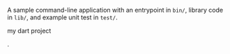 A sample command-line application with an entrypoint in `bin/`, library code
in `lib/`, and example unit test in `test/`.

my dart project

.
